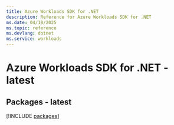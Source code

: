 ```yaml
---
title: Azure Workloads SDK for .NET
description: Reference for Azure Workloads SDK for .NET
ms.date: 04/18/2025
ms.topic: reference
ms.devlang: dotnet
ms.service: workloads
---
```

# Azure Workloads SDK for .NET - latest
## Packages - latest
[!INCLUDE [packages](workloads-index.md)]